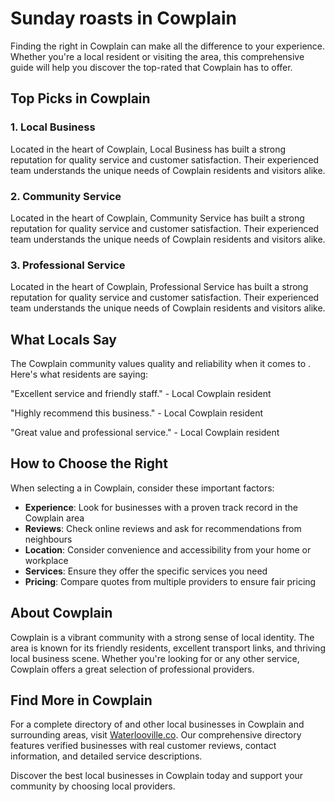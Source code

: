 # Sunday roasts in Cowplain

Finding the right  in Cowplain can make all the difference to your experience. Whether you're a local resident or visiting the area, this comprehensive guide will help you discover the top-rated  that Cowplain has to offer.

## Top Picks in Cowplain

### 1. Local Business
Located in the heart of Cowplain, Local Business has built a strong reputation for quality service and customer satisfaction. Their experienced team understands the unique needs of Cowplain residents and visitors alike.

### 2. Community Service
Located in the heart of Cowplain, Community Service has built a strong reputation for quality service and customer satisfaction. Their experienced team understands the unique needs of Cowplain residents and visitors alike.

### 3. Professional Service
Located in the heart of Cowplain, Professional Service has built a strong reputation for quality service and customer satisfaction. Their experienced team understands the unique needs of Cowplain residents and visitors alike.

## What Locals Say

The Cowplain community values quality and reliability when it comes to . Here's what residents are saying:

"Excellent service and friendly staff." - Local Cowplain resident

"Highly recommend this business." - Local Cowplain resident

"Great value and professional service." - Local Cowplain resident

## How to Choose the Right 

When selecting a  in Cowplain, consider these important factors:

- **Experience**: Look for businesses with a proven track record in the Cowplain area
- **Reviews**: Check online reviews and ask for recommendations from neighbours
- **Location**: Consider convenience and accessibility from your home or workplace
- **Services**: Ensure they offer the specific services you need
- **Pricing**: Compare quotes from multiple providers to ensure fair pricing

## About Cowplain

Cowplain is a vibrant community with a strong sense of local identity. The area is known for its friendly residents, excellent transport links, and thriving local business scene. Whether you're looking for  or any other service, Cowplain offers a great selection of professional providers.

## Find More  in Cowplain

For a complete directory of  and other local businesses in Cowplain and surrounding areas, visit [Waterlooville.co](https://waterlooville.co). Our comprehensive directory features verified businesses with real customer reviews, contact information, and detailed service descriptions.

Discover the best local businesses in Cowplain today and support your community by choosing local providers.

